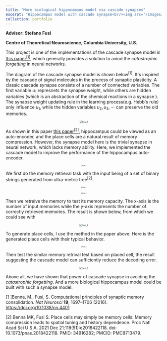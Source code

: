 ```yaml
---
title: "More biological hippocampus model via cascade synapses"
excerpt: "Hippocampus model with cascade synapse<br/><img src='/images/projects/fusi_2.png' width='400' height='400'>"
collection: portfolio
---
```




**Advisor: Stefano Fusi**

**Centre of Theoretical Neuroscience, Columbia University, U.S.** 

This project is one of the implementations of the cascade synapse model in [this paper$^{[1]}$](https://doi.org/10.1038/nn.4401), which generally provides a solution to aviod the *catastrophic forgetting* in neural networks. 

The diagram of the cascade synapse model is shown below$^{[1]}$. It's inspired by the cascade of signal molecules in the process of synaptic plasticity. A classic cascade synapse consists of a number of connected variables. The first variable $u_1$ represnets the synapse weight, while others are hidden variables (which is an abstraction of the chemical reactions in a synapse ). The synapse weight updating rule in the learning process(e.g. Hebb's rule) only influence $u_1$, while the hidden variables $u_2, u_3,\cdots$ can preserve the old memories.

<p><center><img src="http://qiuyoungwang.github.io/images/projects/fusi/fusi_1.png" alt="Fusi_1" style="zoom: 50%" ></center></p>

As shown in this paper [this paper$^{[2]}$](https://doi.org/10.1073/pnas.2018422118), hippocampus could be viewed as an auto-encoder, and the place cells are a natural result of memory compression. However, the synapse model here is the trivial synapse in neural network, which lacks memory ability. Here, we implemented the cascade model to improve the performance of the hippocampus auto-encoder.

<p><center><img src="http://qiuyoungwang.github.io/images/projects/fusi/auto_encoder.png" alt="Fusi_4" style="zoom: 30%" ></center></p>

We first do the memory retrieval task with the input being of a set of binary strings generated from ultra-metric tree$^{[2]}$. 

<p><center><img src="http://qiuyoungwang.github.io/images/projects/fusi/fusi_tree_1.png" alt="Fusi_4" style="zoom: 30%" ></center></p>

<p><center><img src="http://qiuyoungwang.github.io/images/projects/fusi/fusi_tree2.png" alt="Fusi_4" style="zoom: 30%" ></center></p>

Then we retreive the memory to test its memory capacity. The x-axis is the number of input memories while the y-axis represents the number of correctly retrieved memories. The result is shown below, from which we could see with 

<p><center><img src="http://qiuyoungwang.github.io/images/projects/fusi/fusi_2.png" alt="Fusi_2" style="zoom: 50%" ></center></p>

To generate place cells, I use the method in the paper above. Here is the generated place cells with their typical behavior.

<p><center><img src="http://qiuyoungwang.github.io/images/projects/fusi/fusi_4.png" alt="Fusi_4" style="zoom: 30%" ></center></p>

Then test the similar memory retrival test based on placed cell, the result suggesting the cascade model can sufficiently reduce the decoding error.

<p><center><img src="http://qiuyoungwang.github.io/images/projects/fusi/fusi_3.png" alt="Fusi_3" style="zoom: 50%" ></center></p>

Above all, we have shown that power of cascade synapse in avoiding the *catastrophic forgetting*. And a more biological hippocampus model could be built with such a synapse model.



[1 ]Benna, M., Fusi, S. Computational principles of synaptic memory consolidation. *Nat Neurosci* **19**, 1697–1706 (2016). https://doi.org/10.1038/nn.4401

[2] Benna MK, Fusi S. Place cells may simply be memory cells: Memory compression leads to spatial tuning and history dependence. Proc Natl Acad Sci U S A. 2021 Dec 21;118(51):e2018422118. doi: 10.1073/pnas.2018422118. PMID: 34916282; PMCID: PMC8713479.
